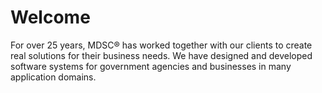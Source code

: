 # Welcome

For over 25 years, MDSC® has worked together with our clients to create real solutions for their business needs. 
We have designed and developed software systems for government agencies and businesses in many application domains.
